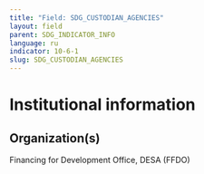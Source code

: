 ```yaml
---
title: "Field: SDG_CUSTODIAN_AGENCIES"
layout: field
parent: SDG_INDICATOR_INFO
language: ru
indicator: 10-6-1
slug: SDG_CUSTODIAN_AGENCIES
---
```

# Institutional information

## Organization(s)

Financing for Development Office, DESA (FFDO)